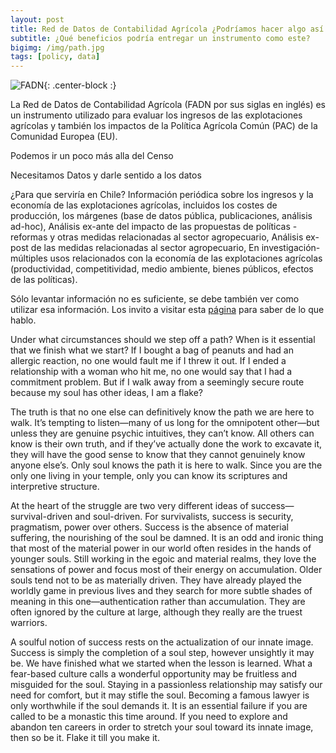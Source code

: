 ```yaml
---
layout: post
title: Red de Datos de Contabilidad Agrícola ¿Podríamos hacer algo así en Chile?
subtitle: ¿Qué beneficios podría entregar un instrumento como este?
bigimg: /img/path.jpg
tags: [policy, data]
---
```


![FADN](https://www.abbreviations.com/images/1847016_FADN.png){: .center-block :}


La Red de Datos de Contabilidad Agrícola (FADN por sus siglas en inglés) es un instrumento utilizado para evaluar los ingresos de las explotaciones agrícolas y también los impactos de la Política Agrícola Común (PAC) de la Comunidad Europea (EU). 

Podemos ir un poco más alla del Censo

Necesitamos Datos y darle sentido a los datos 

¿Para que serviría en Chile?
Información periódica sobre los ingresos y la economía de las explotaciones agrícolas, incluidos los costes de producción, los márgenes (base de datos pública, publicaciones, análisis ad-hoc),
Análisis ex-ante del impacto de las propuestas de políticas -reformas y otras medidas relacionadas al sector agropecuario,
Análisis ex-post de las medidas relacionadas al sector agropecuario,
En investigación-múltiples usos relacionados con la economía de las explotaciones agrícolas (productividad, competitividad, medio ambiente, bienes públicos, efectos de las políticas).

Sólo levantar información no es suficiente, se debe también ver como utilizar esa información. Los invito a visitar esta [página](https://review.chicagobooth.edu/economics/2019/article/purely-evidence-based-policy-doesn-t-exist) para saber de lo que hablo. 

Under what circumstances should we step off a path? When is it essential that we finish what we start? If I bought a bag of peanuts and had an allergic reaction, no one would fault me if I threw it out. If I ended a relationship with a woman who hit me, no one would say that I had a commitment problem. But if I walk away from a seemingly secure route because my soul has other ideas, I am a flake?

The truth is that no one else can definitively know the path we are here to walk. It’s tempting to listen—many of us long for the omnipotent other—but unless they are genuine psychic intuitives, they can’t know. All others can know is their own truth, and if they’ve actually done the work to excavate it, they will have the good sense to know that they cannot genuinely know anyone else’s. Only soul knows the path it is here to walk. Since you are the only one living in your temple, only you can know its scriptures and interpretive structure.

At the heart of the struggle are two very different ideas of success—survival-driven and soul-driven. For survivalists, success is security, pragmatism, power over others. Success is the absence of material suffering, the nourishing of the soul be damned. It is an odd and ironic thing that most of the material power in our world often resides in the hands of younger souls. Still working in the egoic and material realms, they love the sensations of power and focus most of their energy on accumulation. Older souls tend not to be as materially driven. They have already played the worldly game in previous lives and they search for more subtle shades of meaning in this one—authentication rather than accumulation. They are often ignored by the culture at large, although they really are the truest warriors.

A soulful notion of success rests on the actualization of our innate image. Success is simply the completion of a soul step, however unsightly it may be. We have finished what we started when the lesson is learned. What a fear-based culture calls a wonderful opportunity may be fruitless and misguided for the soul. Staying in a passionless relationship may satisfy our need for comfort, but it may stifle the soul. Becoming a famous lawyer is only worthwhile if the soul demands it. It is an essential failure if you are called to be a monastic this time around. If you need to explore and abandon ten careers in order to stretch your soul toward its innate image, then so be it. Flake it till you make it.
